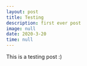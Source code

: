 ```yaml
---
layout: post
title: Testing
description: first ever post
image: null
date: 2020-3-20
time: null
---
```



This is a testing post :)
